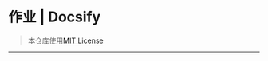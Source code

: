 # 作业 | Docsify #
> 本仓库使用[MIT License](https://raw.githubusercontent.com/CMSZ002/hw/main/LICENSE)
-----
